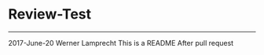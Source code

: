# Review-Test

-----------------------------------
2017-June-20 Werner Lamprecht 
This is a README
After pull request


